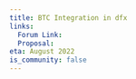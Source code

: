 ```yaml
---
title: BTC Integration in dfx
links:
  Forum Link:
  Proposal:
eta: August 2022
is_community: false
---
```


